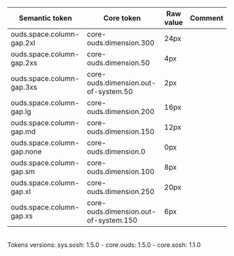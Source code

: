 | **Semantic token** | **Core token** | **Raw value** | **Comment** |
| --- | --- | --- | --- |
| ouds.space.column-gap.2xl | core-ouds.dimension.300 | 24px |  |
| ouds.space.column-gap.2xs | core-ouds.dimension.50 | 4px |  |
| ouds.space.column-gap.3xs | core-ouds.dimension.out-of-system.50 | 2px |  |
| ouds.space.column-gap.lg | core-ouds.dimension.200 | 16px |  |
| ouds.space.column-gap.md | core-ouds.dimension.150 | 12px |  |
| ouds.space.column-gap.none | core-ouds.dimension.0 | 0px |  |
| ouds.space.column-gap.sm | core-ouds.dimension.100 | 8px |  |
| ouds.space.column-gap.xl | core-ouds.dimension.250 | 20px |  |
| ouds.space.column-gap.xs | core-ouds.dimension.out-of-system.150 | 6px |  |

<br>Tokens versions: sys.sosh: 1.5.0 - core.ouds: 1.5.0 - core.sosh: 1.1.0